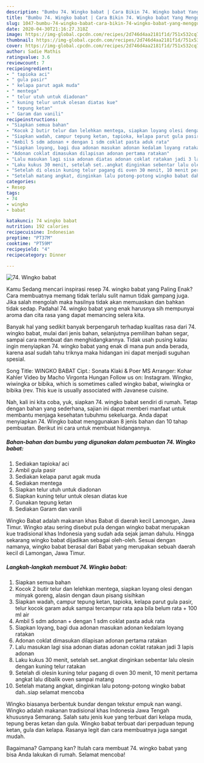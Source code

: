 ```yaml
---
description: "Bumbu 74. Wingko babat | Cara Bikin 74. Wingko babat Yang Menggugah Selera"
title: "Bumbu 74. Wingko babat | Cara Bikin 74. Wingko babat Yang Menggugah Selera"
slug: 1047-bumbu-74-wingko-babat-cara-bikin-74-wingko-babat-yang-menggugah-selera
date: 2020-04-30T21:16:27.318Z
image: https://img-global.cpcdn.com/recipes/2d746d4aa2181f1d/751x532cq70/74-wingko-babat-foto-resep-utama.jpg
thumbnail: https://img-global.cpcdn.com/recipes/2d746d4aa2181f1d/751x532cq70/74-wingko-babat-foto-resep-utama.jpg
cover: https://img-global.cpcdn.com/recipes/2d746d4aa2181f1d/751x532cq70/74-wingko-babat-foto-resep-utama.jpg
author: Sadie Mathis
ratingvalue: 3.6
reviewcount: 7
recipeingredient:
- " tapioka aci"
- " gula pasir"
- " kelapa parut agak muda"
- " mentega"
- " telur utuh untuk diadonan"
- " kuning telur untuk olesan diatas kue"
- " tepung ketan"
- " Garam dan vanili"
recipeinstructions:
- "Siapkan semua bahan"
- "Kocok 2 butir telur dan lelehkan mentega, siapkan loyang olesi dengan minyak goreng, alasin dengan daun pisang sisihkan"
- "Siapkan wadah, campur tepung ketan, tapioka, kelapa parut gula pasir, telur kocok garam aduk sampai tercampur rata apa bila belum rata + 100 ml air"
- "Ambil 5 sdm adonan + dengan 1 sdm coklat pasta aduk rata"
- "Siapkan loyang, bagi dua adonan masukan adonan kedalam loyang ratakan"
- "Adonan coklat dimasukan dilapisan adonan pertama ratakan"
- "Lalu masukan lagi sisa adonan diatas adonan coklat ratakan jadi 3 lapis adonan"
- "Laku kukus 30 menit, setelah set..angkat dinginkan sebentar lalu olesin dengan kuning telur ratakan"
- "Setelah di olesin kuning telur pagang di oven 30 menit, 10 menit pertama angkat lalu dibalik oven sampai matang"
- "Setelah matang angkat, dinginkan lalu potong-potong wingko babat dah..siap selamat mencoba"
categories:
- Resep
tags:
- 74
- wingko
- babat

katakunci: 74 wingko babat 
nutrition: 192 calories
recipecuisine: Indonesian
preptime: "PT37M"
cooktime: "PT59M"
recipeyield: "4"
recipecategory: Dinner

---
```



![74. Wingko babat](https://img-global.cpcdn.com/recipes/2d746d4aa2181f1d/751x532cq70/74-wingko-babat-foto-resep-utama.jpg)

Kamu Sedang mencari inspirasi resep 74. wingko babat yang Paling Enak? Cara membuatnya memang tidak terlalu sulit namun tidak gampang juga. Jika salah mengolah maka hasilnya tidak akan memuaskan dan bahkan tidak sedap. Padahal 74. wingko babat yang enak harusnya sih mempunyai aroma dan cita rasa yang dapat memancing selera kita.

Banyak hal yang sedikit banyak berpengaruh terhadap kualitas rasa dari 74. wingko babat, mulai dari jenis bahan, selanjutnya pemilihan bahan segar, sampai cara membuat dan menghidangkannya. Tidak usah pusing kalau ingin menyiapkan 74. wingko babat yang enak di mana pun anda berada, karena asal sudah tahu triknya maka hidangan ini dapat menjadi suguhan spesial.

Song Title: WINGKO BABAT Cipt.: Sonata Klaki &amp; Poer MS Arranger: Kohar Kahler Video by Macho Virgonta Hungan Follow us on: Instagram. Wingko, wiwingka or bibika, which is sometimes called wingko babat, wiwingka or bibika (rev. This kue is usually associated with Javanese cuisine.


Nah, kali ini kita coba, yuk, siapkan 74. wingko babat sendiri di rumah. Tetap dengan bahan yang sederhana, sajian ini dapat memberi manfaat untuk membantu menjaga kesehatan tubuhmu sekeluarga. Anda dapat menyiapkan 74. Wingko babat menggunakan 8 jenis bahan dan 10 tahap pembuatan. Berikut ini cara untuk membuat hidangannya.

<!--inarticleads1-->

##### Bahan-bahan dan bumbu yang digunakan dalam pembuatan 74. Wingko babat:

1. Sediakan  tapioka/ aci
1. Ambil  gula pasir
1. Sediakan  kelapa parut agak muda
1. Sediakan  mentega
1. Siapkan  telur utuh untuk diadonan
1. Siapkan  kuning telur untuk olesan diatas kue
1. Gunakan  tepung ketan
1. Sediakan  Garam dan vanili


Wingko Babat adalah makanan khas Babat di daerah kecil Lamongan, Jawa Timur. Wingko atau sering disebut pula dengan wingko babat merupakan kue tradisional khas Indonesia yang sudah ada sejak jaman dahulu. Hingga sekarang wingko babat dijadikan sebagai oleh-oleh. Sesuai dengan namanya, wingko babat berasal dari Babat yang merupakan sebuah daerah kecil di Lamongan, Jawa Timur. 

<!--inarticleads2-->

##### Langkah-langkah membuat 74. Wingko babat:

1. Siapkan semua bahan
1. Kocok 2 butir telur dan lelehkan mentega, siapkan loyang olesi dengan minyak goreng, alasin dengan daun pisang sisihkan
1. Siapkan wadah, campur tepung ketan, tapioka, kelapa parut gula pasir, telur kocok garam aduk sampai tercampur rata apa bila belum rata + 100 ml air
1. Ambil 5 sdm adonan + dengan 1 sdm coklat pasta aduk rata
1. Siapkan loyang, bagi dua adonan masukan adonan kedalam loyang ratakan
1. Adonan coklat dimasukan dilapisan adonan pertama ratakan
1. Lalu masukan lagi sisa adonan diatas adonan coklat ratakan jadi 3 lapis adonan
1. Laku kukus 30 menit, setelah set..angkat dinginkan sebentar lalu olesin dengan kuning telur ratakan
1. Setelah di olesin kuning telur pagang di oven 30 menit, 10 menit pertama angkat lalu dibalik oven sampai matang
1. Setelah matang angkat, dinginkan lalu potong-potong wingko babat dah..siap selamat mencoba


Wingko biasanya berbentuk bundar dengan tekstur empuk nan wangi. Wingko adalah makanan tradisional khas Indonesia Jawa Tengah khususnya Semarang. Salah satu jenis kue yang terbuat dari kelapa muda, tepung beras ketan dan gula. Wingko babat terbuat dari perpaduan tepung ketan, gula dan kelapa. Rasanya legit dan cara membuatnya juga sangat mudah. 

Bagaimana? Gampang kan? Itulah cara membuat 74. wingko babat yang bisa Anda lakukan di rumah. Selamat mencoba!
